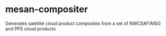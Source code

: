 mesan-compositer
================

Generates satellite cloud product composites from a set of NWCSAF/MSG and PPS cloud products
